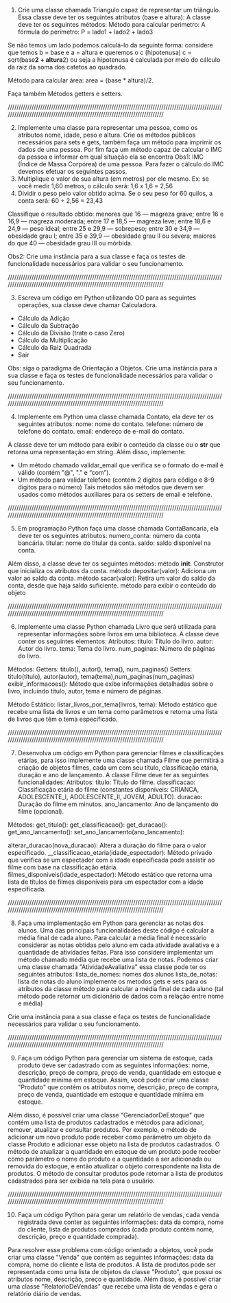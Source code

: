 1) Crie uma classe chamada Triangulo capaz de representar um triângulo. Essa classe deve ter os seguintes atributos (base e altura):
A classe deve ter os seguintes métodos:
Método para calcular perimetro: 
A fórmula do perímetro:   P = lado1 + lado2 + lado3

Se não temos um lado podemos calculá-lo da seguinte forma:
considere que temos b = base e a = altura e queremos o c (hipotenusa)
c = sqrt(base**2 + altura**2)
ou seja a hipotenusa é calculada por meio do cálculo da raiz da soma dos catetos ao quadrado.

Método para calcular área:
area = (base * altura)/2.

Faça também Métodos getters e setters.

///////////////////////////////////////////////////////////////////////////////////////////////////////////////////////////////////////////////////////////////////////////

2) Implemente uma classe para representar uma pessoa, como os atributos nome, idade, peso e altura. Crie os métodos públicos necessários para sets e gets, também faça um método para imprimir os dados de uma pessoa. Por fim faça um método capaz de calcular o IMC da pessoa e informar em qual situação ela se encontra 
Obs1: IMC (Índice de Massa Corpórea) de uma pessoa.
Para fazer o cálculo do IMC devemos efetuar os seguintes passos. 
1) Multiplique o valor de sua altura (em metros) por ele mesmo. 
Ex: se você medir 1,60 metros, o cálculo será: 1,6 x 1,6 = 2,56
2) Dividir o peso pelo valor obtido acima. 
Se o seu peso for 60 quilos, a conta será: 60 ÷ 2,56 = 23,43

Classifique o resultado obtido:
menores que 16 — magreza grave; 
entre 16 e 16,9 — magreza moderada; 
entre 17 e 18,5 — magreza leve; 
entre 18,6 e 24,9 — peso ideal; 
entre 25 e 29,9 — sobrepeso; 
entre 30 e 34,9 — obesidade grau I; 
entre 35 e 39,9 — obesidade grau II ou severa; 
maiores do que 40 — obesidade grau III ou mórbida.

Obs2:   Crie uma instância para a sua  classe e faça os testes de funcionalidade necessários para validar o seu funcionamento.

///////////////////////////////////////////////////////////////////////////////////////////////////////////////////////////////////////////////////////////////////////////

3) Escreva um código em Python utilizando OO para as seguintes operações, sua classe deve chamar Calculadora.
- Cálculo da Adição 
- Cálculo da Subtração 
- Cálculo da Divisão (trate o caso Zero) 
- Cálculo da Multiplicação 
- Cálculo da Raiz Quadrada
- Sair

Obs: siga o paradigma de Orientação a Objetos.
Crie uma instância para a sua  classe e faça os testes de funcionalidade necessários para validar o seu funcionamento.

///////////////////////////////////////////////////////////////////////////////////////////////////////////////////////////////////////////////////////////////////////////

4) Implemente em Python uma classe chamada Contato, ela deve ter os seguintes atributos:
nome: nome do contato.
telefone: número de telefone do contato.
email: endereço de e-mail do contato.

 A classe deve ter um método para exibir o conteúdo da classe ou o __str__ que retorna uma representação em string.
 Além disso, implemente:
- Um método chamado validar_email que verifica se o formato do e-mail é válido (contém "@", "." e “com”).
- Um método para validar telefone (contém 2 digitos para código e 8-9 digitos para o número)
 Tais métodos são métodos que devem ser usados como métodos auxiliares para os setters de email e telefone.

///////////////////////////////////////////////////////////////////////////////////////////////////////////////////////////////////////////////////////////////////////////

5)  Em programação Python faça uma classe chamada ContaBancaria, ela deve ter os seguintes atributos:
 numero_conta: número da conta bancária.
 titular: nome do titular da conta.
 saldo: saldo disponível na conta.

 Além disso, a classe deve ter os seguintes métodos:
método __init__: Construtor que inicializa os atributos da conta.
método depositar(valor): Adiciona um valor ao saldo da conta.
método sacar(valor): Retira um valor do saldo da conta, desde que haja saldo suficiente.
método para exibir o conteúdo do objeto

///////////////////////////////////////////////////////////////////////////////////////////////////////////////////////////////////////////////////////////////////////////

6) Implemente uma classe Python chamada Livro que será utilizada para representar informações sobre livros em uma biblioteca. A classe deve conter os seguintes elementos:
Atributos:
titulo: Título do livro.
autor: Autor do livro.
tema: Tema do livro.
num_paginas: Número de páginas do livro.

Métodos:
Getters: titulo(), autor(), tema(), num_paginas()
Setters: titulo(titulo), autor(autor), tema(tema),num_paginas(num_paginas)
exibir_informacoes(): Método que exibe informações detalhadas sobre o livro, incluindo título, autor, tema e número de páginas.

Método Estático:
listar_livros_por_tema(livros, tema): Método estático que recebe uma lista de livros e um tema como parâmetros e retorna uma lista de livros que têm o tema especificado.

///////////////////////////////////////////////////////////////////////////////////////////////////////////////////////////////////////////////////////////////////////////

7)  Desenvolva um código em Python para gerenciar filmes e classificações etárias, para isso implemente uma classe chamada Filme que permitirá a criação de objetos filmes, cada um com seu título, classificação etária, duração e ano de lançamento.
A classe Filme deve ter as seguintes funcionalidades:
Atributos:
titulo: Título do filme.
classificacao: Classificação etária do filme (constantes disponíveis: CRIANCA, ADOLESCENTE_I, ADOLESCENTE_II, JOVEM, ADULTO).
duracao: Duração do filme em minutos.
ano_lancamento: Ano de lançamento do filme (opcional).

Métodos:
get_titulo():  get_classificacao():  get_duracao():  get_ano_lancamento(): 
set_ano_lancamento(ano_lancamento): 

alterar_duracao(nova_duracao): Altera a duração do filme para o valor especificado.
__classificacao_etaria(idade_espectador): Método privado que verifica se um espectador com a idade especificada pode assistir ao filme com base na classificação etária.
filmes_disponiveis(idade_espectador): Método estático que retorna uma lista de títulos de filmes disponíveis para um espectador com a idade especificada.

///////////////////////////////////////////////////////////////////////////////////////////////////////////////////////////////////////////////////////////////////////////

8)  Faça uma implementação em Python para gerenciar as notas dos alunos. Uma das principais funcionalidades deste código é calcular a média final de cada aluno.
  Para calcular a média final é necessário considerar as notas obtidas pelo aluno em cada atividade avaliativa e a quantidade de atividades feitas. Para isso considere implementar um método chamado média que recebe uma lista de notas.
 Podemos criar uma classe chamada "AtividadeAvaliativa" essa classe pode ter os seguintes atributos:
 lista_de_nomes: nomes dos alunos
 lista_de_notas: lista de notas do aluno
 implemente os metodos gets e sets para os atributos da classe
 método para calcular a média final de cada aluno (tal método pode retornar um dicionário de dados com a relação entre nome e média)

 Crie uma instância para a sua  classe e faça os testes de funcionalidade necessários para validar o seu funcionamento.

///////////////////////////////////////////////////////////////////////////////////////////////////////////////////////////////////////////////////////////////////////////

9) Faça um código Python para gerenciar um sistema de estoque, cada produto deve ser cadastrado com as seguintes informações: nome, descrição, preço de compra, preço de venda, quantidade em estoque e quantidade mínima em estoque. Assim, você pode  criar uma classe "Produto" que contém os atributos nome, descrição, preço de compra, preço de venda, quantidade em estoque e quantidade mínima em estoque. 

Além disso, é possível criar uma classe "GerenciadorDeEstoque" que contém uma lista de produtos cadastrados e métodos para adicionar, remover, atualizar e consultar produtos. 
 Por exemplo, o método de adicionar um novo produto pode receber como parâmetro um objeto da classe Produto e adicionar esse objeto na lista de produtos cadastrados. O método de atualizar a quantidade em estoque de um produto pode receber como parâmetro o nome do produto e a quantidade a ser adicionada ou removida do estoque, e então atualizar o objeto correspondente na lista de produtos.
 O método de consultar produtos pode retornar a lista de produtos cadastrados para ser exibida na tela para o usuário.

///////////////////////////////////////////////////////////////////////////////////////////////////////////////////////////////////////////////////////////////////////////

10) Faça um código Python para gerar um relatório de vendas, cada venda registrada deve conter as seguintes informações: data da compra, nome do cliente, lista de produtos comprados (cada produto contém nome, descrição, preço e quantidade comprada).

Para resolver esse problema com código orientado a objetos, você pode criar uma classe "Venda" que contém as seguintes informações: data da compra, nome do cliente e lista de produtos. 
A lista de produtos pode ser representada como uma lista de objetos da classe "Produto", que possui os atributos nome, descrição, preço e quantidade. 
Além disso, é possível criar uma classe "RelatorioDeVendas" que recebe uma lista de vendas e gera o relatório diário de vendas. 

